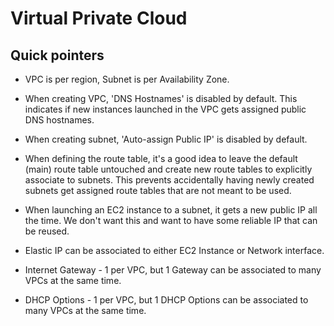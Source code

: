 # Virtual Private Cloud

## Quick pointers

- VPC is per region, Subnet is per Availability Zone.

- When creating VPC, 'DNS Hostnames' is disabled by default. This indicates if new instances launched in the VPC gets assigned public DNS hostnames.

- When creating subnet, 'Auto-assign Public IP' is disabled by default.

- When defining the route table, it's a good idea to leave the default (main) route table untouched and create new route tables to explicitly associate to subnets. This prevents accidentally having newly created subnets get assigned route tables that are not meant to be used.

- When launching an EC2 instance to a subnet, it gets a new public IP all the time. We don't want this and want to have some reliable IP that can be reused.

- Elastic IP can be associated to either EC2 Instance or Network interface.

- Internet Gateway - 1 per VPC, but 1 Gateway can be associated to many VPCs at the same time.

- DHCP Options - 1 per VPC, but 1 DHCP Options can be associated to many VPCs at the same time.
